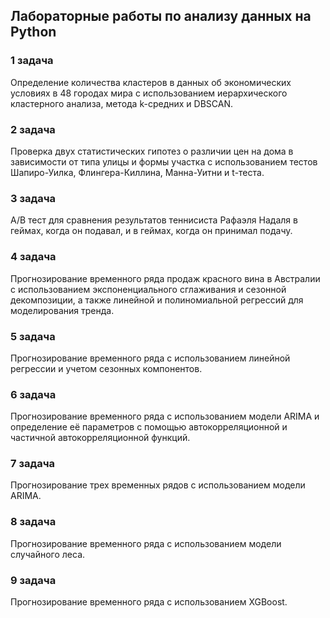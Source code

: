 ## Лабораторные работы по анализу данных на Python

### 1 задача
Определение количества кластеров в данных об экономических условиях в 48 городах мира с использованием иерархического кластерного анализа, метода k-средних и DBSCAN.

### 2 задача
Проверка двух статистических гипотез о различии цен на дома в зависимости от типа улицы и формы участка с использованием тестов Шапиро-Уилка, Флингера-Киллина, Манна-Уитни и t-теста.

### 3 задача
A/B тест для сравнения результатов теннисиста Рафаэля Надаля в геймах, когда он подавал, и в геймах, когда он принимал подачу.

### 4 задача
Прогнозирование временного ряда продаж красного вина в Австралии с использованием экспоненциального сглаживания и сезонной декомпозиции, а также линейной и полиномиальной регрессий для моделирования тренда.

### 5 задача
Прогнозирование временного ряда с использованием линейной регрессии и учетом сезонных компонентов.

### 6 задача
Прогнозирование временного ряда с использованием модели ARIMA и определение её параметров с помощью автокорреляционной и частичной автокорреляционной функций.

### 7 задача
Прогнозирование трех временных рядов с использованием модели ARIMA.

### 8 задача
Прогнозирование временного ряда с использованием модели случайного леса.

### 9 задача
Прогнозирование временного ряда с использованием XGBoost.